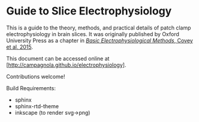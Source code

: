 Guide to Slice Electrophysiology
================================

This is a guide to the theory, methods, and practical details of patch clamp
electrophysiology in brain slices. It was originally published by Oxford
University Press as a chapter in [*Basic Electrophysiological Methods*, Covey
et al, 2015](https://global.oup.com/academic/product/basic-electrophysiological-methods-9780199939800?cc=us&lang=en&).

This document can be accessed online at [http://campagnola.github.io/electrophysiology].

Contributions welcome!


Build Requirements:

* sphinx
* sphinx-rtd-theme
* inkscape (to render svg->png)

